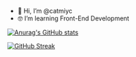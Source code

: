 - 👋 Hi, I’m @catmiyc
- 🤓 I’m learning Front-End Development

<!---
catmiyc/catmiyc is a ✨ special ✨ repository because its `README.md` (this file) appears on your GitHub profile.
You can click the Preview link to take a look at your changes.
--->


[![Anurag's GitHub stats](https://github-readme-stats.vercel.app/api?username=catmiyc)](https://github.com/anuraghazra/github-readme-stats)

[![GitHub Streak](https://streak-stats.demolab.com/?user=catmiyc)](https://git.io/streak-stats)

